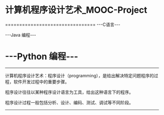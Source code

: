 # 计算机程序设计艺术_MOOC-Project

================================
---C语言---

---Java 编程---

---Python 编程---
================================


***********************************************************************************************
计算机程序设计艺术：程序设计（programming），是给出解决特定问题程序的过程，软件开发过程中的重要步骤。

程序设计往往以某种程序设计语言为工具，给出这种语言下的程序。

程序设计过程一般包括分析、设计、编码、测试、调试等不同阶段。
***********************************************************************************************


